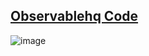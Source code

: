 ## [Observablehq Code](https://observablehq.com/d/5e25c06b30ef01d9)

![image](https://github.com/deepdk/30-Day-Chart-Challenge-2024/assets/31981663/fbc708b9-2d73-49ca-88c9-44c3bfba58fc)
